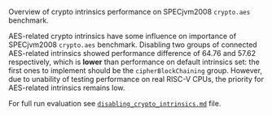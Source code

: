 Overview of crypto intrinsics performance on SPECjvm2008 `crypto.aes` benchmark.

AES-related crypto intrinsics have some influence on importance of SPECjvm2008 `crypto.aes` benchmark. Disabling two groups of connected AES-related intrinsics showed performance difference of 64.76 and 57.62 respectively, which is **lower** than performance on default intrinsics set: the first ones to implement should be the `cipherBlockChaining` group. However, due to unability of testing performance on real RISC-V CPUs, the priority for AES-related intrinsics remains low.

For full run evaluation see [`disabling_crypto_intrinsics.md`](https://github.com/ArsenyBochkarev/OpenJDK-RISCV-Intrinsics/blob/main/docs/benchmarks/macro/SPECjbb2015/cpu/aarch64/disabling_crypto_intrinsics.md) file.

